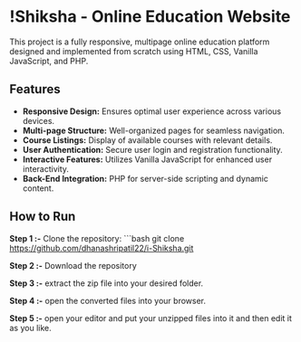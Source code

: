 # !Shiksha - Online Education Website

This project is a fully responsive, multipage online education platform designed and implemented from scratch using HTML, CSS, Vanilla JavaScript, and PHP.

## Features

- **Responsive Design:** Ensures optimal user experience across various devices.
- **Multi-page Structure:** Well-organized pages for seamless navigation.
- **Course Listings:** Display of available courses with relevant details.
- **User Authentication:** Secure user login and registration functionality.
- **Interactive Features:** Utilizes Vanilla JavaScript for enhanced user interactivity.
- **Back-End Integration:** PHP for server-side scripting and dynamic content.

## How to Run

**Step 1 :-** Clone the repository:
    ```bash
   git clone https://github.com/dhanashripatil22/i-Shiksha.git

**Step 2 :-** Download the repository

**Step 3 :-** extract the zip file into your desired folder.

**Step 4 :-** open the converted files into your browser.

**Step 5 :-** open your editor and put your unzipped files into it and then edit it as you like. 
